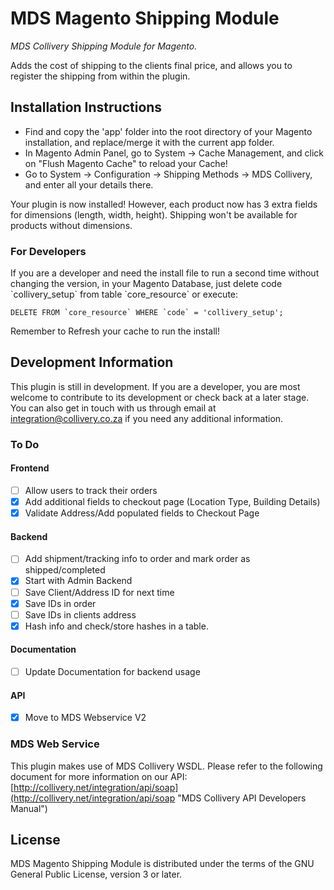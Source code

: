 MDS Magento Shipping Module
===========================

*MDS Collivery Shipping Module for Magento.*

Adds the cost of shipping to the clients final price,
and allows you to register the shipping from within the plugin.

Installation Instructions
-------------------------
- Find and copy the 'app' folder into the root directory of your Magento installation,
and replace/merge it with the current app folder.
- In Magento Admin Panel, go to System -> Cache Management, and click on "Flush Magento Cache" to reload your Cache!
- Go to System -> Configuration -> Shipping Methods -> MDS Collivery, and enter all your details there.

Your plugin is now installed! However, each product now has 3 extra fields for dimensions (length, width, height).
Shipping won't be available for products without dimensions.

<h3>For Developers</h3>
If you are a developer and need the install file to run a second time without changing the version,
in your Magento Database, just delete code `collivery_setup` from table `core_resource` or execute:

``DELETE FROM `core_resource` WHERE `code` = 'collivery_setup';``

Remember to Refresh your cache to run the install!

Development Information
-----------------------
This plugin is still in development.
If you are a developer, you are most welcome to contribute to its development or check back at a later stage.
You can also get in touch with us through email at 
[integration@collivery.co.za](mailto:integration@collivery.co.za)
if you need any additional information.

<h3>To Do</h3>

<h4>Frontend</h4>

- [ ] Allow users to track their orders
- [x] Add additional fields to checkout page (Location Type, Building Details)
- [x] Validate Address/Add populated fields to Checkout Page

<h4>Backend</h4>

- [ ] Add shipment/tracking info to order and mark order as shipped/completed
- [x] Start with Admin Backend
- [ ] Save Client/Address ID for next time
- [x] Save IDs in order
- [ ] Save IDs in clients address
- [x] Hash info and check/store hashes in a table.

<h4>Documentation</h4>

- [ ] Update Documentation for backend usage

<h4>API</h4>

- [x] Move to MDS Webservice V2

<h3>MDS Web Service</h3>

This plugin makes use of MDS Collivery WSDL.
Please refer to the following document for more information on our API:
[http://collivery.net/integration/api/soap](http://collivery.net/integration/api/soap "MDS Collivery API Developers Manual")

License
--------

MDS Magento Shipping Module is distributed under the terms of the GNU General Public License,
version 3 or later.
